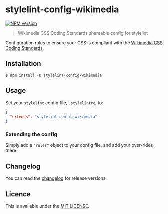 # stylelint-config-wikimedia
[![NPM version](http://img.shields.io/npm/v/stylelint-config-wikimedia.svg)](https://www.npmjs.org/package/stylelint-config-wikimedia)
> Wikimedia CSS Coding Standards shareable config for stylelint

Configuration rules to ensure your CSS is compliant with the [Wikimedia CSS Coding Standards](https://www.mediawiki.org/wiki/Manual:Coding_conventions/CSS).


## Installation

```console
$ npm install -D stylelint-config-wikimedia
```


## Usage

Set your `stylelint` config file, `.stylelintrc`, to:

```json
{
  "extends": "stylelint-config-wikimedia"
}
```

### Extending the config
Simply add a `"rules"` object to your config file, and add your over-rides there.


## Changelog
You can read the [changelog](CHANGELOG.md) for release versions.


## Licence
This is available under the [MIT LICENSE](LICENSE).
